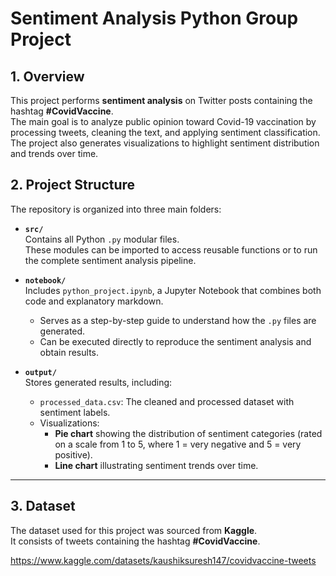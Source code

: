 # Sentiment Analysis Python Group Project


## 1. Overview  
This project performs **sentiment analysis** on Twitter posts containing the hashtag **#CovidVaccine**.  
The main goal is to analyze public opinion toward Covid-19 vaccination by processing tweets, cleaning the text, and applying sentiment classification.  
The project also generates visualizations to highlight sentiment distribution and trends over time.  


## 2. Project Structure  

The repository is organized into three main folders:  

- **`src/`**  
  Contains all Python `.py` modular files.  
  These modules can be imported to access reusable functions or to run the complete sentiment analysis pipeline.  

- **`notebook/`**  
  Includes `python_project.ipynb`, a Jupyter Notebook that combines both code and explanatory markdown.  
  - Serves as a step-by-step guide to understand how the `.py` files are generated.  
  - Can be executed directly to reproduce the sentiment analysis and obtain results.  

- **`output/`**  
  Stores generated results, including:  
  - `processed_data.csv`: The cleaned and processed dataset with sentiment labels.  
  - Visualizations:  
    - **Pie chart** showing the distribution of sentiment categories (rated on a scale from 1 to 5, where 1 = very negative and 5 = very positive).
    - **Line chart** illustrating sentiment trends over time.  

---

## 3. Dataset  
The dataset used for this project was sourced from **Kaggle**.  
It consists of tweets containing the hashtag **#CovidVaccine**.  

https://www.kaggle.com/datasets/kaushiksuresh147/covidvaccine-tweets 
